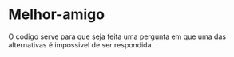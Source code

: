 # Melhor-amigo
O codigo serve para que seja feita uma pergunta em que uma das alternativas é impossivel de ser respondida
